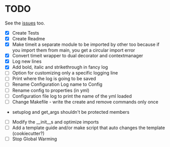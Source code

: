 # TODO
See the [issues](https://github.com/drkostas/starter/issues) too.
- [X] Create Tests
- [X] Create Readme
- [X] Make timeit a separate module to be imported by other too because if you import them from main, you get a circular import error
- [X] Convert timeit wrapper to dual decorator and contextmanager
- [X] Log new lines
- [X] Add bold, italic and strikethrough in fancy log
- [ ] Option for customizing only a specific logging line
- [ ] Print where the log is going to be saved
- [ ] Rename Configuration Log name to Config
- [ ] Rename config to properties (in yml)
- [ ] Configuration file log to print the name of the yml loaded
- [ ] Change Makefile - write the create and remove commands only once
- setuplog and get_args shouldn't be protected members
- [ ] Modify the __init__s and optimize imports
- [ ] Add a template guide and/or make script that auto changes the template (cookiecutter?)
- [ ] Stop Global Warming
